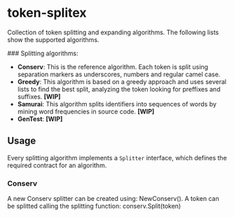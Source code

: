 # token-splitex

Collection of token splitting and expanding algorithms.
The following lists show the supported algorithms.

### Splitting algorithms:

* **Conserv**: This is the reference algorithm. Each token is split using separation markers as underscores, numbers and regular camel case.
* **Greedy**: This algorithm is based on a greedy approach and uses several lists to find the best split, analyzing the token looking for preffixes and suffixes. **[WIP]**
* **Samurai**: This algorithm splits identifiers into sequences of words by mining word frequencies in source code. **[WIP]**
* **GenTest**: **[WIP]**

## Usage

Every splitting algorithm implements a `Splitter` interface, which defines the required contract for an algorithm.

### Conserv

A new Conserv splitter can be created using: NewConserv().
A token can be splitted calling the splitting function: conserv.Split(token)
